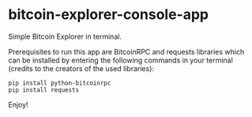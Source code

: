 # bitcoin-explorer-console-app
Simple Bitcoin Explorer in terminal.

Prerequisites to run this app are BitcoinRPC and requests libraries which can be installed by entering the following commands in your terminal (credits to the creators of the used libraries):

```
pip install python-bitcoinrpc
pip install requests

```

Enjoy!
